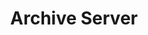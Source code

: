 ---
title: Archive Server
solution: fuse
description: Monitor and interact with OpenText Archive Server.
---